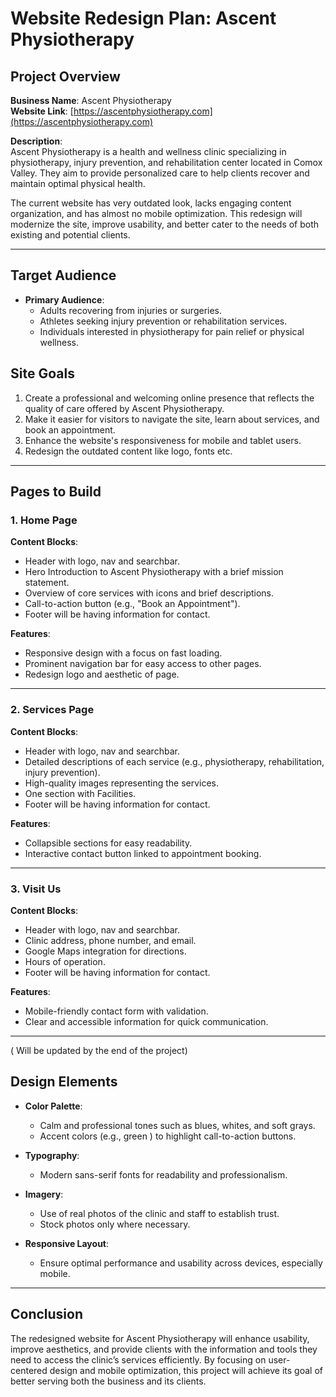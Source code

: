 # Website Redesign Plan: Ascent Physiotherapy

## **Project Overview**

**Business Name**: Ascent Physiotherapy  
**Website Link**: [https://ascentphysiotherapy.com](https://ascentphysiotherapy.com)

**Description**:  
Ascent Physiotherapy is a health and wellness clinic specializing in physiotherapy, injury prevention, and rehabilitation center located in Comox Valley. They aim to provide personalized care to help clients recover and maintain optimal physical health.

The current website has very outdated look, lacks engaging content organization, and has almost no mobile optimization. This redesign will modernize the site, improve usability, and better cater to the needs of both existing and potential clients.

---

## **Target Audience**

- **Primary Audience**:
  - Adults recovering from injuries or surgeries.
  - Athletes seeking injury prevention or rehabilitation services.
  - Individuals interested in physiotherapy for pain relief or physical wellness.

## **Site Goals**

1. Create a professional and welcoming online presence that reflects the quality of care offered by Ascent Physiotherapy.
2. Make it easier for visitors to navigate the site, learn about services, and book an appointment.
3. Enhance the website's responsiveness for mobile and tablet users.
4. Redesign the outdated content like logo, fonts etc.

---

## **Pages to Build**

### 1. **Home Page**

**Content Blocks**:

- Header with logo, nav and searchbar.
- Hero Introduction to Ascent Physiotherapy with a brief mission statement.
- Overview of core services with icons and brief descriptions.
- Call-to-action button (e.g., "Book an Appointment").
- Footer will be having information for contact.

**Features**:

- Responsive design with a focus on fast loading.
- Prominent navigation bar for easy access to other pages.
- Redesign logo and aesthetic of page.

---

### 2. **Services Page**

**Content Blocks**:

- Header with logo, nav and searchbar.
- Detailed descriptions of each service (e.g., physiotherapy, rehabilitation, injury prevention).
- High-quality images representing the services.
- One section with Facilities.
- Footer will be having information for contact.

**Features**:

- Collapsible sections for easy readability.
- Interactive contact button linked to appointment booking.

---

### 3. **Visit Us**

**Content Blocks**:

- Header with logo, nav and searchbar.
- Clinic address, phone number, and email.
- Google Maps integration for directions.
- Hours of operation.
- Footer will be having information for contact.

**Features**:

- Mobile-friendly contact form with validation.
- Clear and accessible information for quick communication.

---

( Will be updated by the end of the project)

## **Design Elements**

- **Color Palette**:

  - Calm and professional tones such as blues, whites, and soft grays.
  - Accent colors (e.g., green ) to highlight call-to-action buttons.

- **Typography**:

  - Modern sans-serif fonts for readability and professionalism.

- **Imagery**:

  - Use of real photos of the clinic and staff to establish trust.
  - Stock photos only where necessary.

- **Responsive Layout**:
  - Ensure optimal performance and usability across devices, especially mobile.

---

## **Conclusion**

The redesigned website for Ascent Physiotherapy will enhance usability, improve aesthetics, and provide clients with the information and tools they need to access the clinic’s services efficiently. By focusing on user-centered design and mobile optimization, this project will achieve its goal of better serving both the business and its clients.
